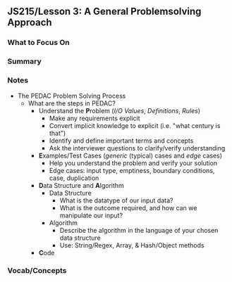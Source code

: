 ## JS215/Lesson 3: A General Problemsolving Approach

### What to Focus On

### Summary

### Notes

* The PEDAC Problem Solving Process
  * What are the steps in PEDAC?
    * Understand the **P**roblem (*I/O Values*, *Definitions*, *Rules*)
      * Make any requirements explicit
      * Convert implicit knowledge to explicit (i.e. "what century is that")
      * Identify and define important terms and concepts
      * Ask the interviewer questions to clarify/verify understanding
    * **E**xamples/Test Cases (*generic* (typical) cases and *edge* cases)
      * Help you understand the problem and verify your solution
      * Edge cases: input type, emptiness, boundary conditions, case, duplication
    * **D**ata Structure and **A**lgorithm
      * Data Structure
        * What is the datatype of our input data?
        * What is the outcome required, and how can we manipulate our input?
      * Algorithm
        * Describe the algorithm in the language of your chosen data structure
        * Use: String/Regex, Array, & Hash/Object methods
    * **C**ode

### Vocab/Concepts

